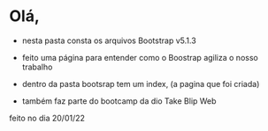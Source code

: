 # Olá,
 - nesta pasta consta os arquivos Bootstrap v5.1.3
 - feito uma página para entender como o Boostrap agiliza o nosso trabalho
 - dentro da pasta bootsrap tem um index, (a pagina que foi criada)

- também faz parte do bootcamp da dio Take Blip Web

 feito no dia 20/01/22